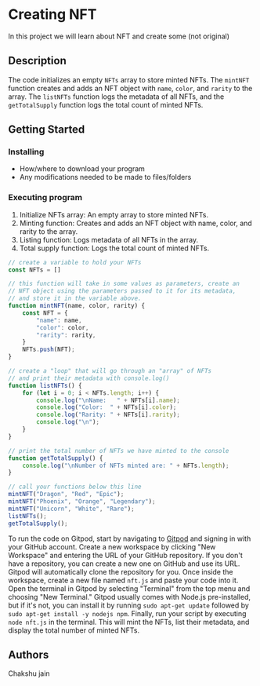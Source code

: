 # Creating NFT
In this project we will learn about NFT  and create some (not original)

## Description
The code initializes an empty `NFTs` array to store minted NFTs. The `mintNFT` function creates and adds an NFT object with `name`, `color`, and `rarity` to the array. The `listNFTs` function logs the metadata of all NFTs, and the `getTotalSupply` function logs the total count of minted NFTs.

## Getting Started

### Installing

* How/where to download your program
* Any modifications needed to be made to files/folders

### Executing program


1. Initialize NFTs array: An empty array to store minted NFTs.
2. Minting function: Creates and adds an NFT object with name, color, and rarity to the array.
3. Listing function: Logs metadata of all NFTs in the array.
4. Total supply function: Logs the total count of minted NFTs.

```javascript
// create a variable to hold your NFTs
const NFTs = []

// this function will take in some values as parameters, create an
// NFT object using the parameters passed to it for its metadata, 
// and store it in the variable above.
function mintNFT(name, color, rarity) {
    const NFT = {
        "name": name,
        "color": color,
        "rarity": rarity,   
    }
    NFTs.push(NFT);
}

// create a "loop" that will go through an "array" of NFTs
// and print their metadata with console.log()
function listNFTs() {
    for (let i = 0; i < NFTs.length; i++) {
        console.log("\nName:   " + NFTs[i].name);
        console.log("Color:  " + NFTs[i].color);
        console.log("Rarity: " + NFTs[i].rarity);
        console.log("\n");
    }
}

// print the total number of NFTs we have minted to the console
function getTotalSupply() {
    console.log("\nNumber of NFTs minted are: " + NFTs.length);
}

// call your functions below this line
mintNFT("Dragon", "Red", "Epic");
mintNFT("Phoenix", "Orange", "Legendary");
mintNFT("Unicorn", "White", "Rare");
listNFTs();
getTotalSupply();
```

To run the code on Gitpod, start by navigating to [Gitpod](https://gitpod.io/) and signing in with your GitHub account. Create a new workspace by clicking "New Workspace" and entering the URL of your GitHub repository. If you don't have a repository, you can create a new one on GitHub and use its URL. Gitpod will automatically clone the repository for you. Once inside the workspace, create a new file named `nft.js` and paste your code into it. Open the terminal in Gitpod by selecting "Terminal" from the top menu and choosing "New Terminal." Gitpod usually comes with Node.js pre-installed, but if it's not, you can install it by running `sudo apt-get update` followed by `sudo apt-get install -y nodejs npm`. Finally, run your script by executing `node nft.js` in the terminal. This will mint the NFTs, list their metadata, and display the total number of minted NFTs.

## Authors
Chakshu jain

```
